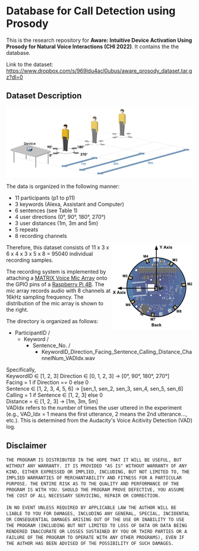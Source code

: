 # Database for Call Detection using Prosody
This is the research repository for **Aware: Intuitive Device Activation Using Prosody for Natural Voice Interactions (CHI 2022)**. It contains the the database. 

Link to the dataset: https://www.dropbox.com/s/969ldu4acl0ubus/aware_prosody_dataset.tar.gz?dl=0

## Dataset Description

<img align="top" src="src/data_collection_setup_V2.png">

The data is organized in the following manner:

* 11 participants (p1 to p11)
* 3 keywords (Alexa, Assistant and Computer)
* 6 sentences (see Table 1)
* 4 user directions (0°, 90°, 180°, 270°)
* 3 user distances (1m, 3m and 5m)
* 5 repeats
* 8 recording channels

<img align="right" height="230" src="src/mic_voice_position.png">

Therefore, this dataset consists of 11 x 3 x 6 x 4 x 3 x 5 x 8 = 95040 individual recording samples.

The recording system is implemented by attaching a [MATRIX Voice Mic Array](https://www.matrix.one/products/voice) onto the GPIO pins of a [Raspberry Pi 4B](https://www.raspberrypi.com/products/raspberry-pi-4-model-b/). The mic array records audio with 8 channels at 16kHz sampling frequency. The distribution of the mic array is shown to the right.

The directory is organized as follows:

* ParticipantID /
  * Keyword /
    * Sentence_No. /
      * KeywordID_Direction_Facing_Sentence_Calling_Distance_ChannelNum_VADIdx.wav


Specifically, \
KeywordID ∈ [1, 2, 3]
Direction ∈ [0, 1, 2, 3] -> [0°, 90°, 180°, 270°]\
Facing = 1 if Direction == 0 else 0\
Sentence ∈ [1, 2, 3, 4, 5, 6] -> [sen_1, sen_2, sen_3, sen_4, sen_5, sen_6]\
Calling = 1 if Sentence ∈ [1, 2, 3] else 0\
Distance = ∈ [1, 2, 3] -> [1m, 3m, 5m]\
VADIdx refers to the number of times the user uttered in the experiment (e.g., VAD_Idx = 1 means the first utterance, 2 means the 2nd utterance..., etc.). This is determined from the Audacity's Voice Acitivity Detection (VAD) log.


<!-- ## Reference
Xinlei Zhang, Zixiong Su, and Jun Rekimoto. 2022.  Aware: Intuitive Device Activation Using Prosody for Natural Voice Interactions (CHI '22). DOI:https://doi.org/10.1145/3491102.3517687. -->


## Disclaimer

```
THE PROGRAM IS DISTRIBUTED IN THE HOPE THAT IT WILL BE USEFUL, BUT WITHOUT ANY WARRANTY. IT IS PROVIDED "AS IS" WITHOUT WARRANTY OF ANY KIND, EITHER EXPRESSED OR IMPLIED, INCLUDING, BUT NOT LIMITED TO, THE IMPLIED WARRANTIES OF MERCHANTABILITY AND FITNESS FOR A PARTICULAR PURPOSE. THE ENTIRE RISK AS TO THE QUALITY AND PERFORMANCE OF THE PROGRAM IS WITH YOU. SHOULD THE PROGRAM PROVE DEFECTIVE, YOU ASSUME THE COST OF ALL NECESSARY SERVICING, REPAIR OR CORRECTION.

IN NO EVENT UNLESS REQUIRED BY APPLICABLE LAW THE AUTHOR WILL BE LIABLE TO YOU FOR DAMAGES, INCLUDING ANY GENERAL, SPECIAL, INCIDENTAL OR CONSEQUENTIAL DAMAGES ARISING OUT OF THE USE OR INABILITY TO USE THE PROGRAM (INCLUDING BUT NOT LIMITED TO LOSS OF DATA OR DATA BEING RENDERED INACCURATE OR LOSSES SUSTAINED BY YOU OR THIRD PARTIES OR A FAILURE OF THE PROGRAM TO OPERATE WITH ANY OTHER PROGRAMS), EVEN IF THE AUTHOR HAS BEEN ADVISED OF THE POSSIBILITY OF SUCH DAMAGES.
```

